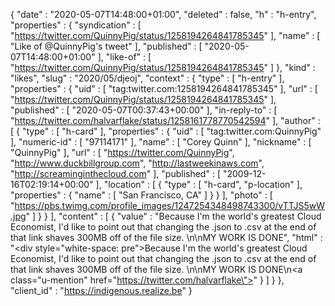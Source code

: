 {
  "date" : "2020-05-07T14:48:00+01:00",
  "deleted" : false,
  "h" : "h-entry",
  "properties" : {
    "syndication" : [ "https://twitter.com/QuinnyPig/status/1258194264841785345" ],
    "name" : [ "Like of @QuinnyPig's tweet" ],
    "published" : [ "2020-05-07T14:48:00+01:00" ],
    "like-of" : [ "https://twitter.com/QuinnyPig/status/1258194264841785345" ]
  },
  "kind" : "likes",
  "slug" : "2020/05/djeoj",
  "context" : {
    "type" : [ "h-entry" ],
    "properties" : {
      "uid" : [ "tag:twitter.com:1258194264841785345" ],
      "url" : [ "https://twitter.com/QuinnyPig/status/1258194264841785345" ],
      "published" : [ "2020-05-07T00:37:43+00:00" ],
      "in-reply-to" : [ "https://twitter.com/halvarflake/status/1258161778770542594" ],
      "author" : [ {
        "type" : [ "h-card" ],
        "properties" : {
          "uid" : [ "tag:twitter.com:QuinnyPig" ],
          "numeric-id" : [ "97114171" ],
          "name" : [ "Corey Quinn" ],
          "nickname" : [ "QuinnyPig" ],
          "url" : [ "https://twitter.com/QuinnyPig", "http://www.duckbillgroup.com", "http://lastweekinaws.com", "http://screaminginthecloud.com" ],
          "published" : [ "2009-12-16T02:19:14+00:00" ],
          "location" : [ {
            "type" : [ "h-card", "p-location" ],
            "properties" : {
              "name" : [ "San Francisco, CA" ]
            }
          } ],
          "photo" : [ "https://pbs.twimg.com/profile_images/1247254348498743300/vTTJS5wW.jpg" ]
        }
      } ],
      "content" : [ {
        "value" : "Because I'm the world's greatest Cloud Economist, I'd like to point out that changing the .json to .csv at the end of that link shaves 300MB off of the file size. \n\nMY WORK IS DONE",
        "html" : "<div style=\"white-space: pre\">Because I'm the world's greatest Cloud Economist, I'd like to point out that changing the .json to .csv at the end of that link shaves 300MB off of the file size. \n\nMY WORK IS DONE</div>\n<a class=\"u-mention\" href=\"https://twitter.com/halvarflake\"></a>"
      } ]
    }
  },
  "client_id" : "https://indigenous.realize.be"
}
